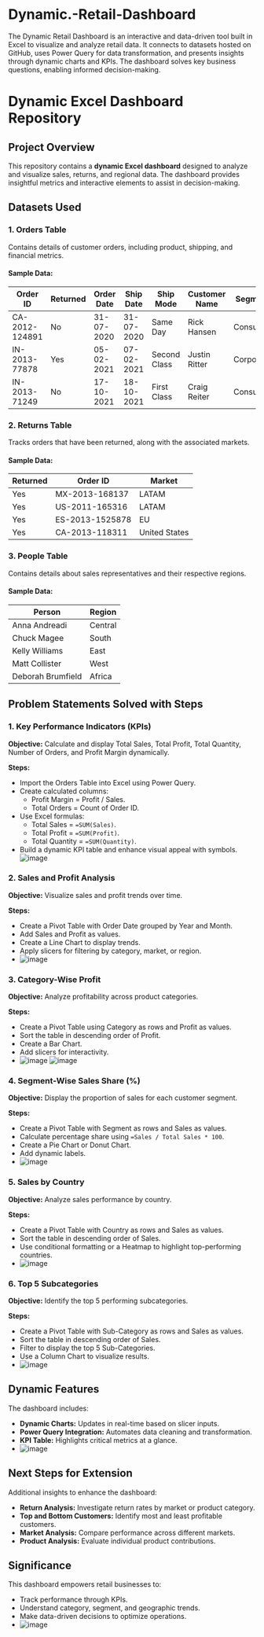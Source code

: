 # Dynamic.-Retail-Dashboard
The Dynamic Retail Dashboard is an interactive and data-driven tool built in Excel to visualize and analyze retail data. It connects to datasets hosted on GitHub, uses Power Query for data transformation, and presents insights through dynamic charts and KPIs. The dashboard solves key business questions, enabling informed decision-making.

# Dynamic Excel Dashboard Repository

##  Project Overview

This repository contains a **dynamic Excel dashboard** designed to analyze and visualize sales, returns, and regional data. The dashboard provides insightful metrics and interactive elements to assist in decision-making.

##  Datasets Used

### 1. Orders Table

Contains details of customer orders, including product, shipping, and financial metrics.

#### Sample Data:

| Order ID       | Returned | Order Date | Ship Date  | Ship Mode    | Customer Name | Segment   | Country       | Market | Sales   | Profit  | Discount |
| -------------- | -------- | ---------- | ---------- | ------------ | ------------- | --------- | ------------- | ------ | ------- | ------- | -------- |
| CA-2012-124891 | No       | 31-07-2020 | 31-07-2020 | Same Day     | Rick Hansen   | Consumer  | United States | US     | 2309.65 | 762.18  | 0        |
| IN-2013-77878  | Yes      | 05-02-2021 | 07-02-2021 | Second Class | Justin Ritter | Corporate | Australia     | APAC   | 3709.40 | -288.77 | 0.1      |
| IN-2013-71249  | No       | 17-10-2021 | 18-10-2021 | First Class  | Craig Reiter  | Consumer  | Australia     | APAC   | 5175.17 | 919.97  | 0.1      |

### 2. Returns Table

Tracks orders that have been returned, along with the associated markets.

#### Sample Data:

| Returned | Order ID        | Market        |
| -------- | --------------- | ------------- |
| Yes      | MX-2013-168137  | LATAM         |
| Yes      | US-2011-165316  | LATAM         |
| Yes      | ES-2013-1525878 | EU            |
| Yes      | CA-2013-118311  | United States |

### 3. People Table

Contains details about sales representatives and their respective regions.

#### Sample Data:

| Person            | Region  |
| ----------------- | ------- |
| Anna Andreadi     | Central |
| Chuck Magee       | South   |
| Kelly Williams    | East    |
| Matt Collister    | West    |
| Deborah Brumfield | Africa  |

##  Problem Statements Solved with Steps

### 1. Key Performance Indicators (KPIs)

**Objective:** Calculate and display Total Sales, Total Profit, Total Quantity, Number of Orders, and Profit Margin dynamically.

**Steps:**

- Import the Orders Table into Excel using Power Query.
- Create calculated columns:
  - Profit Margin = Profit / Sales.
  - Total Orders = Count of Order ID.
- Use Excel formulas:
  - Total Sales = `=SUM(Sales)`.
  - Total Profit = `=SUM(Profit)`.
  - Total Quantity = `=SUM(Quantity)`.
- Build a dynamic KPI table and enhance visual appeal with symbols.
![image](https://github.com/user-attachments/assets/6436773f-b20f-44b4-956f-db46e1ed0c3f)

### 2. Sales and Profit Analysis

**Objective:** Visualize sales and profit trends over time.

**Steps:**

- Create a Pivot Table with Order Date grouped by Year and Month.
- Add Sales and Profit as values.
- Create a Line Chart to display trends.
- Apply slicers for filtering by category, market, or region.
- ![image](https://github.com/user-attachments/assets/b6520cf0-8697-4a8a-9a5e-fee9d8b6c609)


### 3. Category-Wise Profit

**Objective:** Analyze profitability across product categories.

**Steps:**

- Create a Pivot Table using Category as rows and Profit as values.
- Sort the table in descending order of Profit.
- Create a Bar Chart.
- Add slicers for interactivity.
- ![image](https://github.com/user-attachments/assets/25b98465-a03c-4a7b-8832-6d88441e9f42)
![image](https://github.com/user-attachments/assets/72886a77-c133-4139-94ff-cbad0644767a)


### 4. Segment-Wise Sales Share (%)

**Objective:** Display the proportion of sales for each customer segment.

**Steps:**

- Create a Pivot Table with Segment as rows and Sales as values.
- Calculate percentage share using `=Sales / Total Sales * 100`.
- Create a Pie Chart or Donut Chart.
- Add dynamic labels.
- ![image](https://github.com/user-attachments/assets/8a252a56-1469-420b-9e71-6ce32e0d8407)


### 5. Sales by Country

**Objective:** Analyze sales performance by country.

**Steps:**

- Create a Pivot Table with Country as rows and Sales as values.
- Sort the table in descending order of Sales.
- Use conditional formatting or a Heatmap to highlight top-performing countries.
- ![image](https://github.com/user-attachments/assets/ce09c824-31bb-4f17-b538-09d38f0ced2b)


### 6. Top 5 Subcategories

**Objective:** Identify the top 5 performing subcategories.

**Steps:**

- Create a Pivot Table with Sub-Category as rows and Sales as values.
- Sort the table in descending order of Sales.
- Filter to display the top 5 Sub-Categories.
- Use a Column Chart to visualize results.
- ![image](https://github.com/user-attachments/assets/5aac1def-0cbf-4ecd-9c81-a31f3a8ce9ba)


##  Dynamic Features

The dashboard includes:

- **Dynamic Charts:** Updates in real-time based on slicer inputs.
- **Power Query Integration:** Automates data cleaning and transformation.
- **KPI Table:** Highlights critical metrics at a glance.
- ![image](https://github.com/user-attachments/assets/db87e472-b1d0-4207-8dc2-37865c30f991)


##  Next Steps for Extension

Additional insights to enhance the dashboard:

- **Return Analysis:** Investigate return rates by market or product category.
- **Top and Bottom Customers:** Identify most and least profitable customers.
- **Market Analysis:** Compare performance across different markets.
- **Product Analysis:** Evaluate individual product contributions.

##  Significance

This dashboard empowers retail businesses to:

- Track performance through KPIs.
- Understand category, segment, and geographic trends.
- Make data-driven decisions to optimize operations.
- ![image](https://github.com/user-attachments/assets/af621c91-2852-42a0-9027-5a02e2c66d59)






